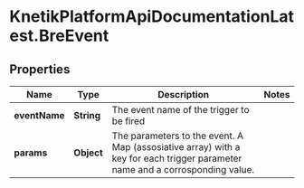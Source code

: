 # KnetikPlatformApiDocumentationLatest.BreEvent

## Properties
Name | Type | Description | Notes
------------ | ------------- | ------------- | -------------
**eventName** | **String** | The event name of the trigger to be fired | 
**params** | **Object** | The parameters to the event. A Map (assosiative array) with a key for each trigger parameter name and a corrosponding value. | 


